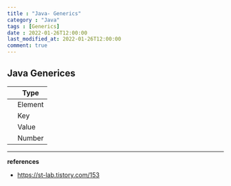 ```yaml
---
title : "Java- Generics"
category : "Java"
tags : [Generics]
date : 2022-01-26T12:00:00
last_modified_at: 2022-01-26T12:00:00
comment: true
---
```


## Java Generices



| <T>  | Type    |
| ---- | ------- |
| <E>  | Element |
| <K>  | Key     |
| <V>  | Value   |
| <N>  | Number  |

------

**references**

- https://st-lab.tistory.com/153